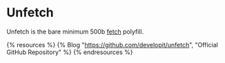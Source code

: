 # Unfetch

Unfetch is the bare minimum 500b [fetch](https://developer.mozilla.org/en-US/docs/Web/API/Fetch_API) polyfill.

{% resources %}
  {% Blog "https://github.com/developit/unfetch", "Official GitHub Repository" %}
{% endresources %}


